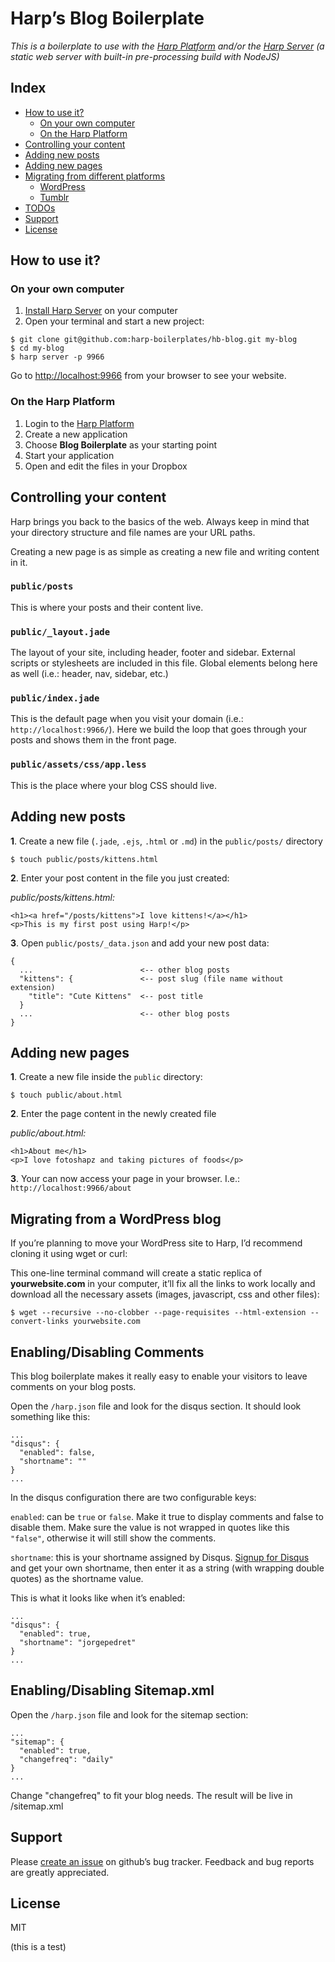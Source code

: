 # Harp’s Blog Boilerplate

_This is a boilerplate to use with the _[_Harp Platform_](http://harp.io/)_ and/or the _[_Harp Server_](http://harpjs.com/)_ \(a static web server with built-in pre-processing build with NodeJS\)_

## Index

* [How to use it?](./#how-to-use-it)
  * [On your own computer](./#on-your-own-computer)
  * [On the Harp Platform](./#on-the-harp-platform)
* [Controlling your content](./#controlling-your-content)
* [Adding new posts](./#adding-new-posts)
* [Adding new pages](./#adding-new-pages)
* [Migrating from different platforms](./#migrating-from-different-platforms)
  * [WordPress](./#wordpress)
  * [Tumblr](./#tumblr)
* [TODOs](./#todos)
* [Support](./#support)
* [License](./#license)

## How to use it?

### On your own computer

1. [Install Harp Server](http://harpjs.com/docs/environment/install) on your computer
2. Open your terminal and start a new project:

```text
$ git clone git@github.com:harp-boilerplates/hb-blog.git my-blog
$ cd my-blog
$ harp server -p 9966
```

Go to [http://localhost:9966](http://localhost:9966/) from your browser to see your website.

### On the Harp Platform

1. Login to the [Harp Platform](http://harp.io/)
2. Create a new application
3. Choose **Blog Boilerplate** as your starting point
4. Start your application
5. Open and edit the files in your Dropbox

## Controlling your content

Harp brings you back to the basics of the web. Always keep in mind that your directory structure and file names are your URL paths.

Creating a new page is as simple as creating a new file and writing content in it.

### `public/posts`

This is where your posts and their content live.

### `public/_layout.jade`

The layout of your site, including header, footer and sidebar. External scripts or stylesheets are included in this file. Global elements belong here as well \(i.e.: header, nav, sidebar, etc.\)

### `public/index.jade`

This is the default page when you visit your domain \(i.e.: `http://localhost:9966/`\). Here we build the loop that goes through your posts and shows them in the front page.

### `public/assets/css/app.less`

This is the place where your blog CSS should live.

## Adding new posts

**1**. Create a new file \(`.jade`, `.ejs`, `.html` or `.md`\) in the `public/posts/` directory

```text
$ touch public/posts/kittens.html
```

**2**. Enter your post content in the file you just created:

_public/posts/kittens.html:_

```text
<h1><a href="/posts/kittens">I love kittens!</a></h1>
<p>This is my first post using Harp!</p>
```

**3**. Open `public/posts/_data.json` and add your new post data:

```text
{
  ...                        <-- other blog posts
  "kittens": {               <-- post slug (file name without extension)
    "title": "Cute Kittens"  <-- post title
  }
  ...                        <-- other blog posts
}
```

## Adding new pages

**1**. Create a new file inside the `public` directory:

```text
$ touch public/about.html
```

**2**. Enter the page content in the newly created file

_public/about.html:_

```text
<h1>About me</h1>
<p>I love fotoshapz and taking pictures of foods</p>
```

**3**. Your can now access your page in your browser. I.e.: `http://localhost:9966/about`

## Migrating from a WordPress blog

If you’re planning to move your WordPress site to Harp, I’d recommend cloning it using wget or curl:

This one-line terminal command will create a static replica of **yourwebsite.com** in your computer, it’ll fix all the links to work locally and download all the necessary assets \(images, javascript, css and other files\):

```text
$ wget --recursive --no-clobber --page-requisites --html-extension --convert-links yourwebsite.com
```

## Enabling/Disabling Comments

This blog boilerplate makes it really easy to enable your visitors to leave comments on your blog posts.

Open the `/harp.json` file and look for the disqus section. It should look something like this:

```text
...
"disqus": {
  "enabled": false,
  "shortname": ""
}
...
```

In the disqus configuration there are two configurable keys:

`enabled`: can be `true` or `false`. Make it true to display comments and false to disable them. Make sure the value is not wrapped in quotes like this `"false"`, otherwise it will still show the comments.

`shortname`: this is your shortname assigned by Disqus. [Signup for Disqus](https://disqus.com/admin/signup/) and get your own shortname, then enter it as a string \(with wrapping double quotes\) as the shortname value.

This is what it looks like when it’s enabled:

```text
...
"disqus": {
  "enabled": true,
  "shortname": "jorgepedret"
}
...
```

## Enabling/Disabling Sitemap.xml

Open the `/harp.json` file and look for the sitemap section:

```text
...
"sitemap": {
  "enabled": true,
  "changefreq": "daily"
}
...
```

Change "changefreq" to fit your blog needs. The result will be live in /sitemap.xml

## Support

Please [create an issue](https://github.com/harp-boilerplates/hb-blog/issues) on github’s bug tracker. Feedback and bug reports are greatly appreciated.

## License

MIT



\(this is a test\)

